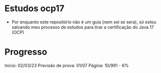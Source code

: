 # Estudos ocp17

- Por enquanto este repositório não é um guia (nem sei se sera), só estou salvando meu processo de estudos para tirar a certificação do Java 17 (OCP)

# Progresso 
Inicio: 02/03/23
Previsão de prova: 01/07 
Página: 10/991 - 6%
